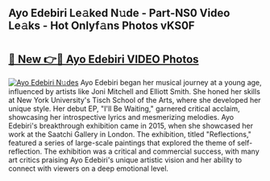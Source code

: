 ## Ayo Edebiri Le𝚊ked N𝚞de - Part-NS0 Video Le𝚊ks - Hot Onlyf𝚊ns Photos vKS0F

# <h2><a href="http://ab36379.deff.icu/?id=Ayo+Edebiri">🔗 New 👉🔴 Ayo Edebiri VIDEO Photos</a></h2>

[![Ayo Edebiri N𝚞des](https://i.imgur.com/rIISA9y.gif)](http://ab36379.deff.icu/?id=Ayo+Edebiri)
Ayo Edebiri began her musical journey at a young age, influenced by artists like Joni Mitchell and Elliott Smith. She honed her skills at New York University's Tisch School of the Arts, where she developed her unique style. Her debut EP, "I'll Be Waiting," garnered critical acclaim, showcasing her introspective lyrics and mesmerizing melodies. Ayo Edebiri's breakthrough exhibition came in 2015, when she showcased her work at the Saatchi Gallery in London. The exhibition, titled "Reflections," featured a series of large-scale paintings that explored the theme of self-reflection. The exhibition was a critical and commercial success, with many art critics praising Ayo Edebiri's unique artistic vision and her ability to connect with viewers on a deep emotional level.
